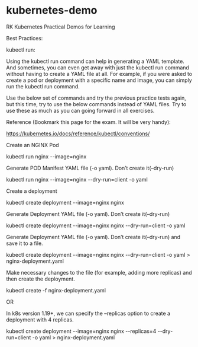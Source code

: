 # kubernetes-demo
RK Kubernetes Practical Demos for Learning 

Best Practices:


kubectl run: 


Using the kubectl run command can help in generating a YAML template. And sometimes, you can even get away with just the kubectl run command without having to create a YAML file at all. For example, if you were asked to create a pod or deployment with a specific name and image, you can simply run the kubectl run command.

Use the below set of commands and try the previous practice tests again, but this time, try to use the below commands instead of YAML files. Try to use these as much as you can going forward in all exercises.

Reference (Bookmark this page for the exam. It will be very handy):

https://kubernetes.io/docs/reference/kubectl/conventions/

Create an NGINX Pod

kubectl run nginx --image=nginx


Generate POD Manifest YAML file (-o yaml). Don’t create it(–dry-run)

kubectl run nginx --image=nginx --dry-run=client -o yaml


Create a deployment

kubectl create deployment --image=nginx nginx


Generate Deployment YAML file (-o yaml). Don’t create it(–dry-run)


kubectl create deployment --image=nginx nginx --dry-run=client -o yaml


Generate Deployment YAML file (-o yaml). Don’t create it(–dry-run) and save it to a file.


kubectl create deployment --image=nginx nginx --dry-run=client -o yaml > nginx-deployment.yaml


Make necessary changes to the file (for example, adding more replicas) and then create the deployment.


kubectl create -f nginx-deployment.yaml

OR

In k8s version 1.19+, we can specify the –replicas option to create a deployment with 4 replicas.


kubectl create deployment --image=nginx nginx --replicas=4 --dry-run=client -o yaml > nginx-deployment.yaml
